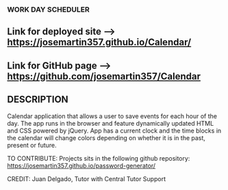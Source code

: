 ### WORK DAY SCHEDULER ###

## Link for deployed site --> https://josemartin357.github.io/Calendar/
## Link for GitHub page --> https://github.com/josemartin357/Calendar


## DESCRIPTION
Calendar application that allows a user to save events for each hour of the day. The app runs in the browser and feature dynamically updated HTML and CSS powered by jQuery.
App has a current clock and the time blocks in the calendar will change colors depending on whether it is in the past, present or future.

TO CONTRIBUTE: Projects sits in the following github repository: https://josemartin357.github.io/password-generator/

CREDIT: Juan Delgado, Tutor with Central Tutor Support
